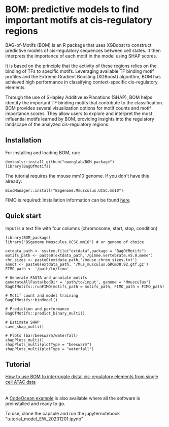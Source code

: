# BOM: predictive models to find important motifs at cis-regulatory regions 
BAG-of-Motifs (BOM) is an R package that uses XGBoost to construct predictive models of cis-regulatory sequences between cell states. It then interprets the importance of each motif in the model using SHAP scores.

It is based on the principle that the activity of these regions relies on the binding of TFs to specific motifs. Leveraging available TF binding motif profiles and the Extreme Gradient Boosting (XGBoost) algorithm, BOM has achieved high performance in classifying context-specific cis-regulatory elements. 

Through the use of SHapley Additive exPlanations (SHAP), BOM helps identify the important TF binding motifs that contribute to the classification. BOM provides several visualization options for motif counts and motif importance scores. They allow users to explore and interpret the most influential motifs learned by BOM, providing insights into the regulatory landscape of the analyzed cis-regulatory regions.


## Installation

For installing and loading BOM, run:
```
devtools::install_github("ewonglab/BOM_package")
library(BagOfMotifs)
```


The tutorial requires the mouse mm10 genome. If you don't have this already:
```
BiocManager::install("BSgenome.Mmusculus.UCSC.mm10")
```

FIMO is required:
Installation information can be found <a href="https://meme-suite.org/meme/doc/install.html"> here </a> 

## Quick start

Input is a text file with four columns (chromosome, start, stop, condition)

```
library(BOM_package)
library("BSgenome.Mmusculus.UCSC.mm10") # or genome of choice

extdata_path <- system.file("extdata",package = "BagOfMotifs")
motifs_path <- paste0(extdata_path,'/gimme.vertebrate.v5.0.meme')
chr_sizes <- paste0(extdata_path,'/mouse.chrom.sizes.txt')
annot <- paste0(extdata_path, '/Mus_musculus.GRCm38.92.gtf.gz')
FIMO_path <- '/path/to/fimo'
                    
# Generate FASTA and annotate motifs
generateAllFasta(bedDir = 'path/to/input', genome = "Mmusculus")
BagOfMotifs::runFIMO(motifs_path = motifs_path, FIMO_path = FIMO_path)

# Motif count and model training
BagOfMotifs::binModel()

# Prediction and performance
BagOfMotifs::predict_binary_multi()

# Estimate SHAP 
save_shap_multi()

# Plots (bar/beeswarm/waterfall)
shapPlots_multi()
shapPlots_multi(plotType = "beeswarm")
shapPlots_multi(plotType = "waterfall")
```

## Tutorial

<a href="tutorial.md"> How to use BOM to interrogate distal cis-regulatory elements from single cell ATAC data </a>  
<br>
<br>
A <a href="https://codeocean.com/capsule/4079053/tree"> CodeOcean example</a> is also available where all the software is preinstalled and ready to go.
 
To use, clone the capsule and run the jupyternotebook "tutorial_model_EW_20231201.ipynb"
